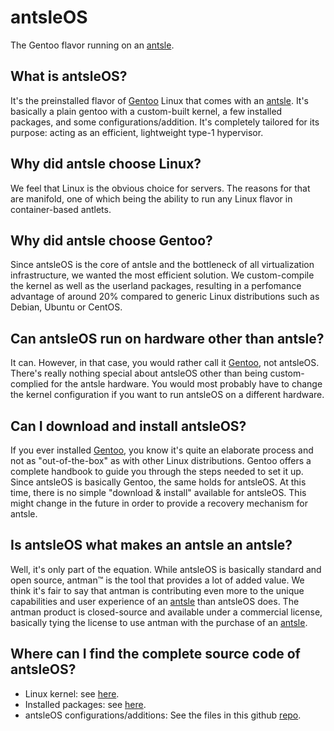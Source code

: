 # antsleOS
The Gentoo flavor running on an [antsle].
## What is antsleOS?
It's the preinstalled flavor of [Gentoo] Linux that comes with an [antsle]. It's basically a plain gentoo with a custom-built kernel, a few installed packages, and some configurations/addition. It's completely tailored for its purpose: acting as an efficient, lightweight type-1 hypervisor.
## Why did antsle choose Linux?
We feel that Linux is the obvious choice for servers. The reasons for that are manifold, one of which being the ability to run any Linux flavor in container-based antlets.
## Why did antsle choose Gentoo?
Since antsleOS is the core of antsle and the bottleneck of all virtualization infrastructure, we wanted the most efficient solution. We custom-compile the kernel as well as the userland packages, resulting in a perfomance advantage of around 20% compared to generic Linux distributions such as Debian, Ubuntu or CentOS.
## Can antsleOS run on hardware other than antsle?
It can. However, in that case, you would rather call it [Gentoo], not antsleOS. There's really nothing special about antsleOS other than being custom-complied for the antsle hardware. You would most probably have to change the kernel configuration if you want to run antsleOS on a different hardware.
## Can I download and install antsleOS?
If you ever installed [Gentoo], you know it's quite an elaborate process and not as "out-of-the-box" as with other Linux distributions. Gentoo offers a complete handbook to guide you through the steps needed to set it up. Since antsleOS is basically Gentoo, the same holds for antsleOS. At this time, there is no simple "download & install" available for antsleOS. This might change in the future in order to provide a recovery mechanism for antsle.
## Is antsleOS what makes an antsle an antsle?
Well, it's only part of the equation. While antsleOS is basically standard and open source, antman™ is the tool that provides a lot of added value. We think it's fair to say that antman is contributing even more to the unique capabilities and user experience of an [antsle] than antsleOS does. The antman product is closed-source and available under a commercial license, basically tying the license to use antman with the purchase of an [antsle].
## Where can I find the **complete** source code of antsleOS?
* Linux kernel: see [here](https://github.com/torvalds/linux).
* Installed packages: see [here](https://packages.gentoo.org).
* antsleOS configurations/additions: See the files in this github [repo](https://github.com/antsle/antsleOS).

[antsle]: https://antsle.com
[Gentoo]: http://gentoo.org
